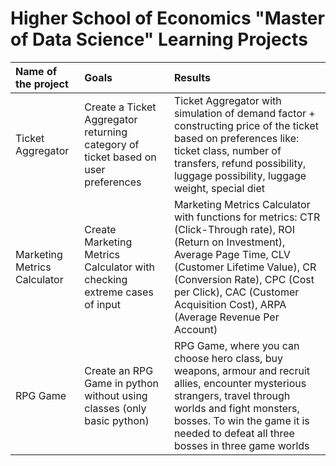 # Higher School of Economics "Master of Data Science" Learning Projects

| Name of the project | Goals | Results |
| :--- | :--- | :--- |
| Ticket Aggregator | Create a Ticket Aggregator returning category of ticket based on user preferences | Ticket Aggregator with simulation of demand factor + constructing price of the ticket based on preferences like: ticket class, number of transfers, refund possibility, luggage possibility, luggage weight, special diet |
| Marketing Metrics Calculator | Create Marketing Metrics Calculator with checking extreme cases of input | Marketing Metrics Calculator with functions for metrics: CTR (Click-Through rate), ROI (Return on Investment), Average Page Time, CLV (Customer Lifetime Value), CR (Conversion Rate), CPC (Cost per Click), CAC (Customer Acquisition Cost), ARPA (Average Revenue Per Account) | 
| RPG Game | Create an RPG Game in python without using classes (only basic python) | RPG Game, where you can choose hero class, buy weapons, armour and recruit allies, encounter mysterious strangers, travel through worlds and fight monsters, bosses. To win the game it is needed to defeat all three bosses in three game worlds |
